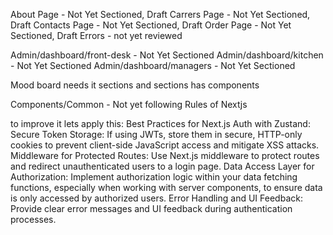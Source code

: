 About Page - Not Yet Sectioned, Draft
Carrers Page - Not Yet Sectioned, Draft
Contacts Page - Not Yet Sectioned, Draft
Order Page - Not Yet Sectioned, Draft
Errors - not yet reviewed

Admin/dashboard/front-desk - Not Yet Sectioned
Admin/dashboard/kitchen - Not Yet Sectioned
Admin/dashboard/managers - Not Yet Sectioned

Mood board needs it sections and sections has components

Components/Common - Not yet following Rules of Nextjs

to improve it lets apply this:
Best Practices for Next.js Auth with Zustand:
Secure Token Storage:
If using JWTs, store them in secure, HTTP-only cookies to prevent client-side JavaScript access and mitigate XSS attacks.
Middleware for Protected Routes:
Use Next.js middleware to protect routes and redirect unauthenticated users to a login page.
Data Access Layer for Authorization:
Implement authorization logic within your data fetching functions, especially when working with server components, to ensure data is only accessed by authorized users.
Error Handling and UI Feedback:
Provide clear error messages and UI feedback during authentication processes.
